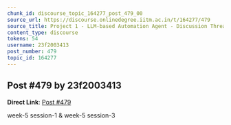 ```yaml
---
chunk_id: discourse_topic_164277_post_479_00
source_url: https://discourse.onlinedegree.iitm.ac.in/t/164277/479
source_title: Project 1 - LLM-based Automation Agent - Discussion Thread [TDS Jan 2025]
content_type: discourse
tokens: 54
username: 23f2003413
post_number: 479
topic_id: 164277
---
```


## Post #479 by 23f2003413

**Direct Link**: [Post #479](https://discourse.onlinedegree.iitm.ac.in/t/164277/479)

week-5 session-1 &amp; week-5 session-3
